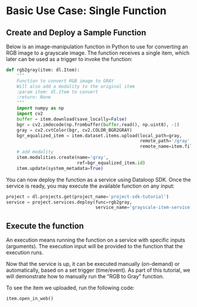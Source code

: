 # Basic Use Case: Single Function  
## Create and Deploy a Sample Function  
Below is an image-manipulation function in Python to use for converting an RGB image to a grayscale image. The function receives a single item, which later can be used as a trigger to invoke the function:  

```python
def rgb2gray(item: dl.Item):
    """
    Function to convert RGB image to GRAY
    Will also add a modality to the original item
    :param item: dl.Item to convert
    :return: None
    """
    import numpy as np
    import cv2
    buffer = item.download(save_locally=False)
    bgr = cv2.imdecode(np.frombuffer(buffer.read(), np.uint8), -1)
    gray = cv2.cvtColor(bgr, cv2.COLOR_BGR2GRAY)
    bgr_equalized_item = item.dataset.items.upload(local_path=gray,
                                                   remote_path='/gray' + item.dir,
                                                   remote_name=item.filename)
    # add modality
    item.modalities.create(name='gray',
                           ref=bgr_equalized_item.id)
    item.update(system_metadata=True)
```
You can now deploy the function as a service using Dataloop SDK. Once the service is ready, you may execute the available function on any input:  

```python
project = dl.projects.get(project_name='project-sdk-tutorial')
service = project.services.deploy(func=rgb2gray,
                                  service_name='grayscale-item-service')
```
## Execute the function  
An execution means running the function on a service with specific inputs (arguments). The execution input will be provided to the function that the execution runs.  
  
Now that the service is up, it can be executed manually (on-demand) or automatically, based on a set trigger (time/event). As part of this tutorial, we will demonstrate how to manually run the “RGB to Gray” function.  
  
To see the item we uploaded, run the following code:  

```python
item.open_in_web()
```
